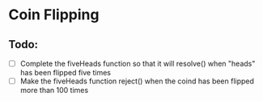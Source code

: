 # Coin Flipping
## Todo:
- [ ] Complete the fiveHeads function so that it will resolve() when "heads" has been flipped five times
- [ ] Make the fiveHeads function reject() when the coind has been flipped more than 100 times
